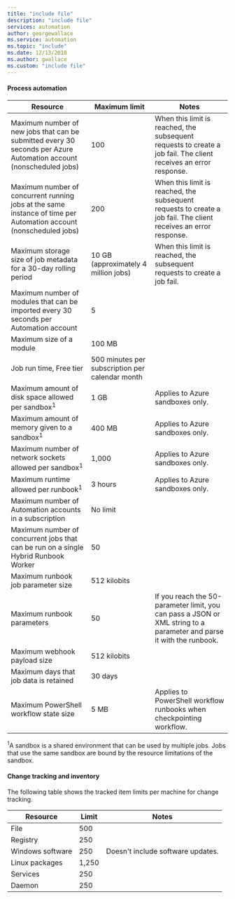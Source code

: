 ```yaml
---
title: "include file"
description: "include file"
services: automation
author: georgewallace
ms.service: automation
ms.topic: "include"
ms.date: 12/13/2018
ms.author: gwallace
ms.custom: "include file"
---
```


#### Process automation

| Resource | Maximum limit |Notes|
| --- | --- |---|
| Maximum number of new jobs that can be submitted every 30 seconds per Azure Automation account (nonscheduled jobs) |100 |When this limit is reached, the subsequent requests to create a job fail. The client receives an error response.|
| Maximum number of concurrent running jobs at the same instance of time per Automation account (nonscheduled jobs) |200 |When this limit is reached, the subsequent requests to create a job fail. The client receives an error response.|
| Maximum storage size of job metadata for a 30-day rolling period | 10 GB (approximately 4 million jobs)|When this limit is reached, the subsequent requests to create a job fail. |
| Maximum number of modules that can be imported every 30 seconds per Automation account |5 ||
| Maximum size of a module |100 MB ||
| Job run time, Free tier |500 minutes per subscription per calendar month ||
| Maximum amount of disk space allowed per sandbox<sup>1</sup> |1 GB |Applies to Azure sandboxes only.|
| Maximum amount of memory given to a sandbox<sup>1</sup> |400 MB |Applies to Azure sandboxes only.|
| Maximum number of network sockets allowed per sandbox<sup>1</sup> |1,000 |Applies to Azure sandboxes only.|
| Maximum runtime allowed per runbook<sup>1</sup> |3 hours |Applies to Azure sandboxes only.|
| Maximum number of Automation accounts in a subscription |No limit ||
|Maximum number of concurrent jobs that can be run on a single Hybrid Runbook Worker|50 ||
| Maximum runbook job parameter size   | 512 kilobits||
| Maximum runbook parameters   | 50|If you reach the 50-parameter limit, you can pass a JSON or XML string to a parameter and parse it with the runbook.|
| Maximum webhook payload size |  512 kilobits|
| Maximum days that job data is retained|30 days|
| Maximum PowerShell workflow state size |5 MB| Applies to PowerShell workflow runbooks when checkpointing workflow.|

<sup>1</sup>A sandbox is a shared environment that can be used by multiple jobs. Jobs that use the same sandbox are bound by the resource limitations of the sandbox.

#### Change tracking and inventory

The following table shows the tracked item limits per machine for change tracking.

| **Resource** | **Limit**| **Notes** |
|---|---|---|
|File|500||
|Registry|250||
|Windows software|250|Doesn't include software updates.|
|Linux packages|1,250||
|Services|250||
|Daemon|250||
